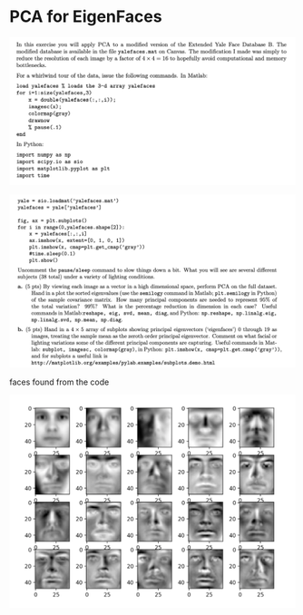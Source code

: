# PCA for EigenFaces

<img src="images/img1.png">

![](images/img2.png)

faces found from the code

![](images/img5.png)
